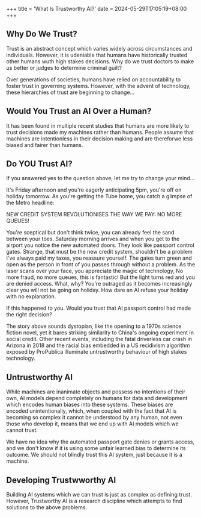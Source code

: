 +++
title = 'What Is Trustworthy AI?'
date = 2024-05-29T17:05:19+08:00
+++

## Why Do We Trust?

Trust is an abstract concept which varies widely across circumstances and individuals. However, it is udeniable that humans have historically trusted other humans wuth high stakes decisions. Why do we trust doctors to make us better or judges to determine criminal guilt? 

Over generations of societies, humans have relied on accountability to foster trust in governing systems. However, with the advent of technology, these hierarchies of trust are beginning to change...

## Would You Trust an AI Over a Human?

It has been found in multiple recent studies that humans are more likely to trust decisions made my machines rather than humans. People assume that machines are intentionless in their decision making and are thereforwe less biased and fairer than humans. 

## Do YOU Trust AI?

If you answered yes to the question above, let me try to change your mind...

<it> It's Friday afternoon and you're eagerly anticipating 5pm, you're off on holiday tomorrow. As you're getting the Tube home, you catch a glimpse of the Metro headline:
       
 NEW CREDIT SYSTEM REVOLUTIONISES THE WAY WE PAY: NO MORE QUEUES!
        
You're sceptical but don't think twice, you can already feel the sand between your toes. Saturday morning arrives and when you get to the airport you notice the new automated doors. They look like passport control gates. Strange, that must be the new credit system, shouldn't be a problem I've always paid my taxes, you reassure yourself. The gates turn green and open as the person in front of you passes through without a problem. As the laser scans over your face, you appreciate the magic of technology, No more fraud, no more queues, this is fantastic! But the light turns red and you are denied access. What, why? You're outraged as it becomes increasingly clear you will not be going on holiday. How dare an AI refuse your holiday with no explanation. </it>

If this happened to you. Would you trust that AI passport control had made the right decision?

The story above sounds dystopian, like the opening to a 1970s science fiction novel, yet it bares striking similarity to China's ongoing experiment in social credit. Other recent events, including the fatal driverless car crash in Arizona in 2018 and the racial bias embedded in a US recidivism algorithm exposed by ProPublica illuminate untrustworthy behaviour of high stakes technology. 


## Untrustworthy AI 

While machines are inanimate objects and possess no intentions of their own, AI models depend completely on humans for data and development
which encodes human biases into these systems. These biases are encoded unintentionally, which, when coupled with the fact that AI is becoming so complex it cannot be understood by any human, not even those who develop it, means that we end up with AI models which we cannot trust. 

We have no idea why the automated passport gate denies or grants access, and we don't know if it is using some unfair learned bias to determine its outcome. We should not blindly trust this AI system, just because it is a machine. 

## Developing Trustwworthy AI 

Building AI systems which we can trust is just as complex as defining trust. However, Trustworthy AI is a research discipline which attempts to find solutions to the above problems. 